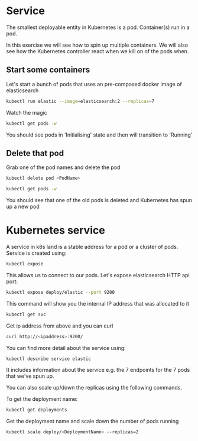 # Service

The smallest deployable entity in Kubernetes is a pod. Container(s) run in a pod.

In this exercise we will see how to spin up multiple containers. We will also see how the Kubernetes controller react when we kill on of the pods when.

## Start some containers

Let's start a bunch of pods that uses an pre-composed docker image of elasticsearch

```bash
kubectl run elastic --image=elasticsearch:2 --replicas=7
```

Watch the magic
```bash
kubectl get pods -w
```
You should see pods in 'Initialising' state and then will transition to 'Running' 

## Delete that pod
Grab one of the pod names and delete the pod

```bash
kubectl delete pod <PodName>

kubectl get pods -w
```

You should see that one of the old pods is deleted and Kubernetes has spun up a new pod

# Kubernetes service

A service in k8s land is a stable address for a pod or a cluster of pods. Service is created using:
```bash
kubectl expose
```
This allows us to connect to our pods. Let's expose elasticsearch HTTP api port:

```bash
kubectl expose deploy/elastic --port 9200
```

This command will show you the internal IP address that was allocated to it
```bash
kubectl get svc
```

Get ip address from above and you can curl
```bash
curl http://<ipaddress>:9200/
```

You can find more detail about the service using:
```bash
kubectl describe service elastic
```
It includes information about the service e.g. the 7 endpoints for the 7 pods that we've spun up.

You can also scale up/down the replicas using the following commands.

To get the deployment name:
```bash
kubectl get deployments
```

Get the deployment name and scale down the number of pods running

```bash
kubectl scale deploy/<DeploymentName> --replicas=2
```
